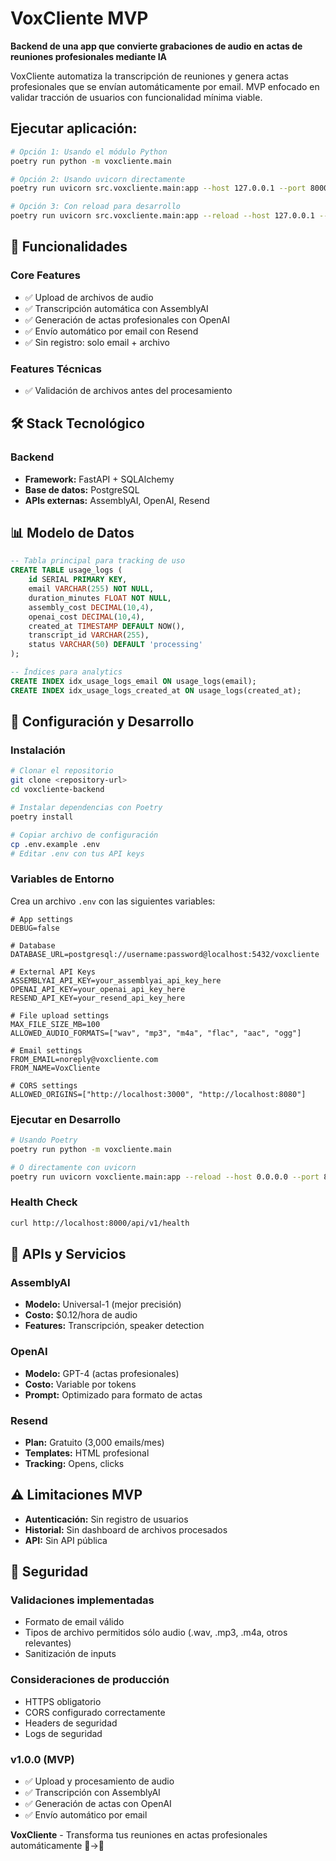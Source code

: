 # VoxCliente MVP

**Backend de una app que convierte grabaciones de audio en actas de reuniones profesionales mediante IA**

VoxCliente automatiza la transcripción de reuniones y genera actas profesionales que se envían automáticamente por email. MVP enfocado en validar tracción de usuarios con funcionalidad mínima viable.

## Ejecutar aplicación:

```bash
# Opción 1: Usando el módulo Python
poetry run python -m voxcliente.main

# Opción 2: Usando uvicorn directamente
poetry run uvicorn src.voxcliente.main:app --host 127.0.0.1 --port 8000

# Opción 3: Con reload para desarrollo
poetry run uvicorn src.voxcliente.main:app --reload --host 127.0.0.1 --port 8000
```

## 🎯 Funcionalidades

### Core Features

- ✅ Upload de archivos de audio
- ✅ Transcripción automática con AssemblyAI
- ✅ Generación de actas profesionales con OpenAI
- ✅ Envío automático por email con Resend
- ✅ Sin registro: solo email + archivo

### Features Técnicas

- ✅ Validación de archivos antes del procesamiento

## 🛠️ Stack Tecnológico

### Backend

- **Framework:** FastAPI + SQLAlchemy
- **Base de datos:** PostgreSQL
- **APIs externas:** AssemblyAI, OpenAI, Resend

## 📊 Modelo de Datos

```sql
-- Tabla principal para tracking de uso
CREATE TABLE usage_logs (
    id SERIAL PRIMARY KEY,
    email VARCHAR(255) NOT NULL,
    duration_minutes FLOAT NOT NULL,
    assembly_cost DECIMAL(10,4),
    openai_cost DECIMAL(10,4),
    created_at TIMESTAMP DEFAULT NOW(),
    transcript_id VARCHAR(255),
    status VARCHAR(50) DEFAULT 'processing'
);

-- Índices para analytics
CREATE INDEX idx_usage_logs_email ON usage_logs(email);
CREATE INDEX idx_usage_logs_created_at ON usage_logs(created_at);
```

## 🚀 Configuración y Desarrollo

### Instalación

```bash
# Clonar el repositorio
git clone <repository-url>
cd voxcliente-backend

# Instalar dependencias con Poetry
poetry install

# Copiar archivo de configuración
cp .env.example .env
# Editar .env con tus API keys
```

### Variables de Entorno

Crea un archivo `.env` con las siguientes variables:

```env
# App settings
DEBUG=false

# Database
DATABASE_URL=postgresql://username:password@localhost:5432/voxcliente

# External API Keys
ASSEMBLYAI_API_KEY=your_assemblyai_api_key_here
OPENAI_API_KEY=your_openai_api_key_here
RESEND_API_KEY=your_resend_api_key_here

# File upload settings
MAX_FILE_SIZE_MB=100
ALLOWED_AUDIO_FORMATS=["wav", "mp3", "m4a", "flac", "aac", "ogg"]

# Email settings
FROM_EMAIL=noreply@voxcliente.com
FROM_NAME=VoxCliente

# CORS settings
ALLOWED_ORIGINS=["http://localhost:3000", "http://localhost:8080"]
```

### Ejecutar en Desarrollo

```bash
# Usando Poetry
poetry run python -m voxcliente.main

# O directamente con uvicorn
poetry run uvicorn voxcliente.main:app --reload --host 0.0.0.0 --port 8000
```

### Health Check

```bash
curl http://localhost:8000/api/v1/health
```

## 🔧 APIs y Servicios

### AssemblyAI

- **Modelo:** Universal-1 (mejor precisión)
- **Costo:** $0.12/hora de audio
- **Features:** Transcripción, speaker detection

### OpenAI

- **Modelo:** GPT-4 (actas profesionales)
- **Costo:** Variable por tokens
- **Prompt:** Optimizado para formato de actas

### Resend

- **Plan:** Gratuito (3,000 emails/mes)
- **Templates:** HTML profesional
- **Tracking:** Opens, clicks

## ⚠️ Limitaciones MVP

- **Autenticación:** Sin registro de usuarios
- **Historial:** Sin dashboard de archivos procesados
- **API:** Sin API pública

## 🔐 Seguridad

### Validaciones implementadas

- Formato de email válido
- Tipos de archivo permitidos sólo audio (.wav, .mp3, .m4a, otros relevantes)
- Sanitización de inputs

### Consideraciones de producción

- HTTPS obligatorio
- CORS configurado correctamente
- Headers de seguridad
- Logs de seguridad

### v1.0.0 (MVP)

- ✅ Upload y procesamiento de audio
- ✅ Transcripción con AssemblyAI
- ✅ Generación de actas con OpenAI
- ✅ Envío automático por email

**VoxCliente** - Transforma tus reuniones en actas profesionales automáticamente 🎤→📄
